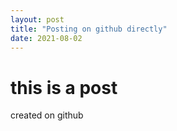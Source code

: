 ```yaml
---
layout: post
title: "Posting on github directly"
date: 2021-08-02
---
```


# this is a post
created on github
